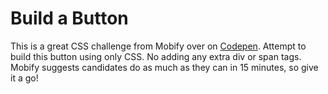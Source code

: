 # Build a Button

This is a great CSS challenge from Mobify over on [Codepen](https://codepen.io/mobify/pen/GtqKj). Attempt to build this button using only CSS. No adding any extra div or span tags. Mobify suggests candidates do as much as they can in 15 minutes, so give it a go!
